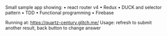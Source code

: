 Small sample app showing:
•	react router v4
•	Redux 
•	DUCK and selector pattern
•	TDD
•	Functional programming
•	Firebase

Running at:
https://quartz-century.glitch.me/
Usage: refresh to submit another result, back button to change answer 
